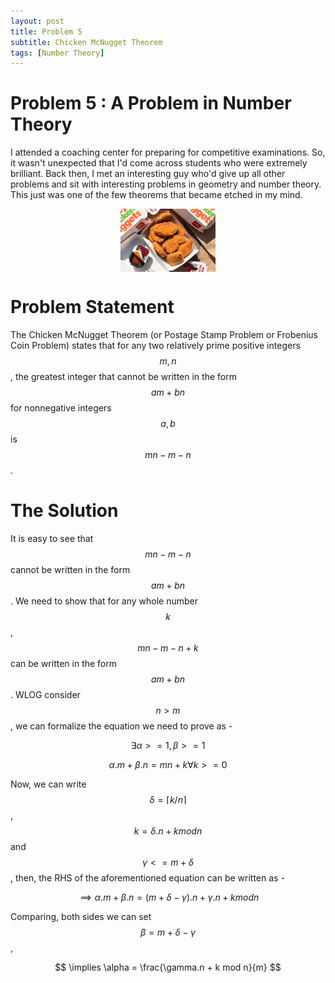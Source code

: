 ```yaml
---
layout: post
title: Problem 5
subtitle: Chicken McNugget Theorem
tags: [Number Theory]
---
```

# Problem 5 : A Problem in Number Theory

I attended a coaching center for preparing for competitive examinations. So, it wasn't unexpected that I'd come across students who were extremely brilliant. Back then, I met an interesting guy who'd give up all other problems and sit with interesting  problems in geometry and number theory. This just was one of the few theorems that became etched in my mind.

<center><img style=" display: block; margin-left: auto; margin-right: auto;width: 30%;" src="../assets/prob5_fig1.jpeg"></center>

# Problem Statement

The Chicken McNugget Theorem (or Postage Stamp Problem or Frobenius Coin Problem) states that for any two relatively prime positive integers $$m,n$$, the greatest integer that cannot be written in the form $$am + bn$$ for nonnegative integers $$a, b$$ is $$mn-m-n$$.

# The Solution

It is easy to see that $$mn - m - n$$ cannot be written in the form $$ am + bn$$. We need to show that for any whole number $$k$$, $$ mn - m - n + k $$
can be written in the form $$ am + bn $$. WLOG consider $$ n > m$$, we can formalize the equation we need to prove as -

$$ \exists \alpha >=1 , \beta >= 1 $$

$$ \alpha.m + \beta.n = mn + k \forall k >= 0 $$

Now, we can write $$ \delta = \left \lceil{k/n}\right \rceil$$, $$ k = \delta.n + k mod n $$ and $$ \gamma < = m + \delta $$, then, the RHS of the aforementioned equation can be written as -

$$ \implies \alpha.m + \beta.n = (m+\delta-\gamma).n + \gamma.n + k mod n $$

Comparing, both sides we can set $$ \beta = m + \delta - \gamma $$,

$$ \implies \alpha = \frac{\gamma.n + k mod n}{m} $$
